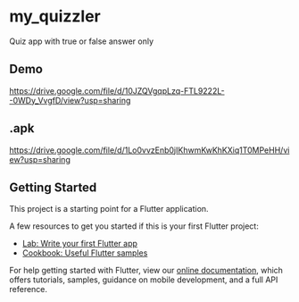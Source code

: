 # my_quizzler

Quiz app with true or false answer only

## Demo

https://drive.google.com/file/d/10JZQVgqpLzq-FTL9222L--0WDy_VvgfD/view?usp=sharing

## .apk

https://drive.google.com/file/d/1Lo0vvzEnb0jIKhwmKwKhKXiq1T0MPeHH/view?usp=sharing

## Getting Started

This project is a starting point for a Flutter application.

A few resources to get you started if this is your first Flutter project:

- [Lab: Write your first Flutter app](https://flutter.dev/docs/get-started/codelab)
- [Cookbook: Useful Flutter samples](https://flutter.dev/docs/cookbook)

For help getting started with Flutter, view our
[online documentation](https://flutter.dev/docs), which offers tutorials,
samples, guidance on mobile development, and a full API reference.
